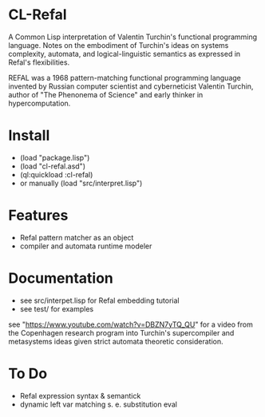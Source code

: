 # CL-Refal 
A Common Lisp interpretation of Valentin Turchin's functional programming language.
Notes on the embodiment of Turchin's ideas on systems complexity, automata, and logical-linguistic semantics as expressed in Refal's flexibilities.

REFAL was a 1968 pattern-matching functional programming language invented by Russian computer scientist and cyberneticist Valentin Turchin, author of "The Phenonema of Science" and early thinker in hypercomputation.

# Install
* (load "package.lisp")
* (load "cl-refal.asd")
* (ql:quickload :cl-refal)
* or manually (load "src/interpret.lisp")

# Features
* Refal pattern matcher as an object
* compiler and automata runtime modeler

# Documentation
* see src/interpet.lisp for Refal embedding tutorial
* see test/ for examples

see "https://www.youtube.com/watch?v=DBZN7yTQ_QU" for a video from the Copenhagen research program into Turchin's supercompiler and metasystems ideas given strict automata theoretic consideration.

# To Do
* Refal expression syntax & semantick
* dynamic left var matching s. e. substitution eval
